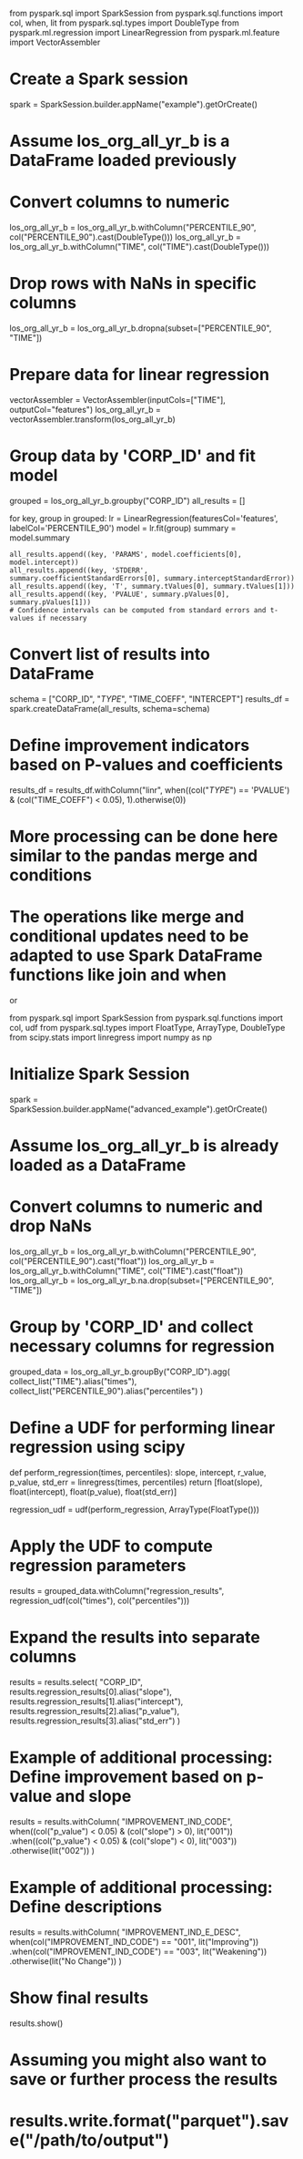 from pyspark.sql import SparkSession
from pyspark.sql.functions import col, when, lit
from pyspark.sql.types import DoubleType
from pyspark.ml.regression import LinearRegression
from pyspark.ml.feature import VectorAssembler

# Create a Spark session
spark = SparkSession.builder.appName("example").getOrCreate()

# Assume los_org_all_yr_b is a DataFrame loaded previously
# Convert columns to numeric
los_org_all_yr_b = los_org_all_yr_b.withColumn("PERCENTILE_90", col("PERCENTILE_90").cast(DoubleType()))
los_org_all_yr_b = los_org_all_yr_b.withColumn("TIME", col("TIME").cast(DoubleType()))

# Drop rows with NaNs in specific columns
los_org_all_yr_b = los_org_all_yr_b.dropna(subset=["PERCENTILE_90", "TIME"])

# Prepare data for linear regression
vectorAssembler = VectorAssembler(inputCols=["TIME"], outputCol="features")
los_org_all_yr_b = vectorAssembler.transform(los_org_all_yr_b)

# Group data by 'CORP_ID' and fit model
grouped = los_org_all_yr_b.groupby("CORP_ID")
all_results = []

for key, group in grouped:
    lr = LinearRegression(featuresCol='features', labelCol='PERCENTILE_90')
    model = lr.fit(group)
    summary = model.summary
    
    all_results.append((key, 'PARAMS', model.coefficients[0], model.intercept))
    all_results.append((key, 'STDERR', summary.coefficientStandardErrors[0], summary.interceptStandardError))
    all_results.append((key, 'T', summary.tValues[0], summary.tValues[1]))
    all_results.append((key, 'PVALUE', summary.pValues[0], summary.pValues[1]))
    # Confidence intervals can be computed from standard errors and t-values if necessary

# Convert list of results into DataFrame
schema = ["CORP_ID", "_TYPE_", "TIME_COEFF", "INTERCEPT"]
results_df = spark.createDataFrame(all_results, schema=schema)

# Define improvement indicators based on P-values and coefficients
results_df = results_df.withColumn("linr", when((col("_TYPE_") == 'PVALUE') & (col("TIME_COEFF") < 0.05), 1).otherwise(0))
# More processing can be done here similar to the pandas merge and conditions

# The operations like merge and conditional updates need to be adapted to use Spark DataFrame functions like join and when



or 

from pyspark.sql import SparkSession
from pyspark.sql.functions import col, udf
from pyspark.sql.types import FloatType, ArrayType, DoubleType
from scipy.stats import linregress
import numpy as np

# Initialize Spark Session
spark = SparkSession.builder.appName("advanced_example").getOrCreate()

# Assume los_org_all_yr_b is already loaded as a DataFrame
# Convert columns to numeric and drop NaNs
los_org_all_yr_b = los_org_all_yr_b.withColumn("PERCENTILE_90", col("PERCENTILE_90").cast("float"))
los_org_all_yr_b = los_org_all_yr_b.withColumn("TIME", col("TIME").cast("float"))
los_org_all_yr_b = los_org_all_yr_b.na.drop(subset=["PERCENTILE_90", "TIME"])

# Group by 'CORP_ID' and collect necessary columns for regression
grouped_data = los_org_all_yr_b.groupBy("CORP_ID").agg(
    collect_list("TIME").alias("times"),
    collect_list("PERCENTILE_90").alias("percentiles")
)

# Define a UDF for performing linear regression using scipy
def perform_regression(times, percentiles):
    slope, intercept, r_value, p_value, std_err = linregress(times, percentiles)
    return [float(slope), float(intercept), float(p_value), float(std_err)]

regression_udf = udf(perform_regression, ArrayType(FloatType()))

# Apply the UDF to compute regression parameters
results = grouped_data.withColumn("regression_results", regression_udf(col("times"), col("percentiles")))

# Expand the results into separate columns
results = results.select(
    "CORP_ID",
    results.regression_results[0].alias("slope"),
    results.regression_results[1].alias("intercept"),
    results.regression_results[2].alias("p_value"),
    results.regression_results[3].alias("std_err")
)

# Example of additional processing: Define improvement based on p-value and slope
results = results.withColumn(
    "IMPROVEMENT_IND_CODE",
    when((col("p_value") < 0.05) & (col("slope") > 0), lit("001"))
    .when((col("p_value") < 0.05) & (col("slope") < 0), lit("003"))
    .otherwise(lit("002"))
)

# Example of additional processing: Define descriptions
results = results.withColumn(
    "IMPROVEMENT_IND_E_DESC",
    when(col("IMPROVEMENT_IND_CODE") == "001", lit("Improving"))
    .when(col("IMPROVEMENT_IND_CODE") == "003", lit("Weakening"))
    .otherwise(lit("No Change"))
)

# Show final results
results.show()

# Assuming you might also want to save or further process the results
# results.write.format("parquet").save("/path/to/output")

